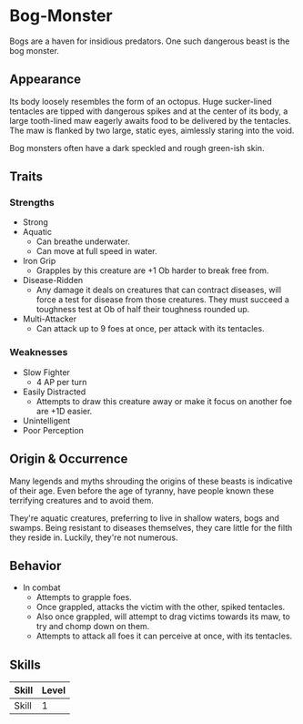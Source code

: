 # Bog-Monster
Bogs are a haven for insidious predators. One such dangerous beast is the bog monster. 

## Appearance
Its body loosely resembles the form of an octopus. Huge sucker-lined tentacles are tipped with dangerous spikes and at the center of its body, a large tooth-lined maw eagerly awaits food to be delivered by the tentacles. The maw is flanked by two large, static eyes, aimlessly staring into the void. 

Bog monsters often have a dark speckled and rough green-ish skin. 

## Traits
### Strengths
* Strong
* Aquatic
  * Can breathe underwater. 
  * Can move at full speed in water. 
* Iron Grip
  * Grapples by this creature are +1 Ob harder to break free from.
* Disease-Ridden
  * Any damage it deals on creatures that can contract diseases, will force a test for disease from those creatures. They must succeed a toughness test at Ob of half their toughness rounded up. 
* Multi-Attacker
  * Can attack up to 9 foes at once, per attack with its tentacles. 

### Weaknesses
* Slow Fighter
  * 4 AP per turn
* Easily Distracted
  * Attempts to draw this creature away or make it focus on another foe are +1D easier. 
* Unintelligent
* Poor Perception

## Origin & Occurrence
Many legends and myths shrouding the origins of these beasts is indicative of their age. Even before the age of tyranny, have people known these terrifying creatures and to avoid them. 

They're aquatic creatures, preferring to live in shallow waters, bogs and swamps. Being resistant to diseases themselves, they care little for the filth they reside in. 
Luckily, they're not numerous. 

## Behavior
* In combat
  * Attempts to grapple foes. 
  * Once grappled, attacks the victim with the other, spiked tentacles. 
  * Also once grappled, will attempt to drag victims towards its maw, to try and chomp down on them. 
  * Attempts to attack all foes it can perceive at once, with its tentacles. 

## Skills
| Skill                    | Level | 
| ------------------------ | ----- | 
| Skill                    | 1     | 

